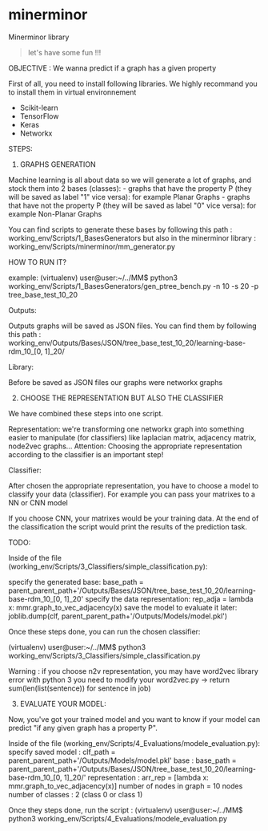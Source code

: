 # minerminor
Minerminor library

> let's have some fun !!!

OBJECTIVE : We wanna predict if a graph has a given property

First of all, you need to install following libraries. We highly recommand you to install them in virtual environnement

- Scikit-learn
- TensorFlow
- Keras
- Networkx

STEPS: 

1) GRAPHS GENERATION

Machine learning is all about data so we will generate a lot of graphs, and stock them into 2 bases (classes): 
	- graphs that have the property P (they will be saved as label "1" vice versa): for example Planar Graphs 
	- graphs that have not the property P (they will be saved as label "0" vice versa): for example Non-Planar Graphs

You can find scripts to generate these bases by following this path : working_env/Scripts/1_BasesGenerators
but also in the minerminor library : working_env/Scripts/minerminor/mm_generator.py

HOW TO RUN IT?

example: (virtualenv) user@user:~/../MM$ python3 working_env/Scripts/1_BasesGenerators/gen_ptree_bench.py -n 10 -s 20 -p tree_base_test_10_20

Outputs: 

Outputs graphs will be saved as JSON files. You can find them by following this path : working_env/Outputs/Bases/JSON/tree_base_test_10_20/learning-base-rdm_10_[0, 1]_20/

Library: 

Before be saved as JSON files our graphs were networkx graphs

2) CHOOSE THE REPRESENTATION BUT ALSO THE CLASSIFIER

We have combined these steps into one script. 

Representation: we're transforming one networkx graph into something easier to manipulate (for classifiers) like laplacian matrix, adjacency matrix, node2vec graphs...
Attention: Choosing the appropriate representation according to the classifier is an important step!

Classifier: 

After chosen the appropriate representation, you have to choose a model to classify your data (classifier). 
For example you can pass your matrixes to a NN or CNN model

If you choose CNN, your matrixes would be your training data. At the end of the classification the script would print the results of the prediction task.

TODO:

Inside of the file (working_env/Scripts/3_Classifiers/simple_classification.py): 

specify the generated base: base_path = parent_parent_path+'/Outputs/Bases/JSON/tree_base_test_10_20/learning-base-rdm_10_[0, 1]_20'
specify the data representation: rep_adja = lambda x: mmr.graph_to_vec_adjacency(x)
save the model to evaluate it later: joblib.dump(clf, parent_parent_path+'/Outputs/Models/model.pkl') 
 
Once these steps done, you can run the chosen classifier:

(virtualenv) user@user:~/../MM$ python3 working_env/Scripts/3_Classifiers/simple_classification.py 

Warning : if you choose n2v representation, you may have word2vec library error with python 3
you need to modify your word2vec.py -> return sum(len(list(sentence)) for sentence in job)

3) EVALUATE YOUR MODEL:

Now, you've got your trained model and you want to know if your model can predict "if any given graph has a property P".

Inside of the file (working_env/Scripts/4_Evaluations/modele_evaluation.py):
specify saved model : clf_path = parent_parent_path+'/Outputs/Models/model.pkl'
base : base_path = parent_parent_path+'/Outputs/Bases/JSON/tree_base_test_10_20/learning-base-rdm_10_[0, 1]_20/'
representation : arr_rep = [lambda x: mmr.graph_to_vec_adjacency(x)]
number of nodes in graph = 10 nodes
number of classes : 2 (class 0 or class 1)

Once they steps done, run the script :
(virtualenv) user@user:~/../MM$ python3 working_env/Scripts/4_Evaluations/modele_evaluation.py
